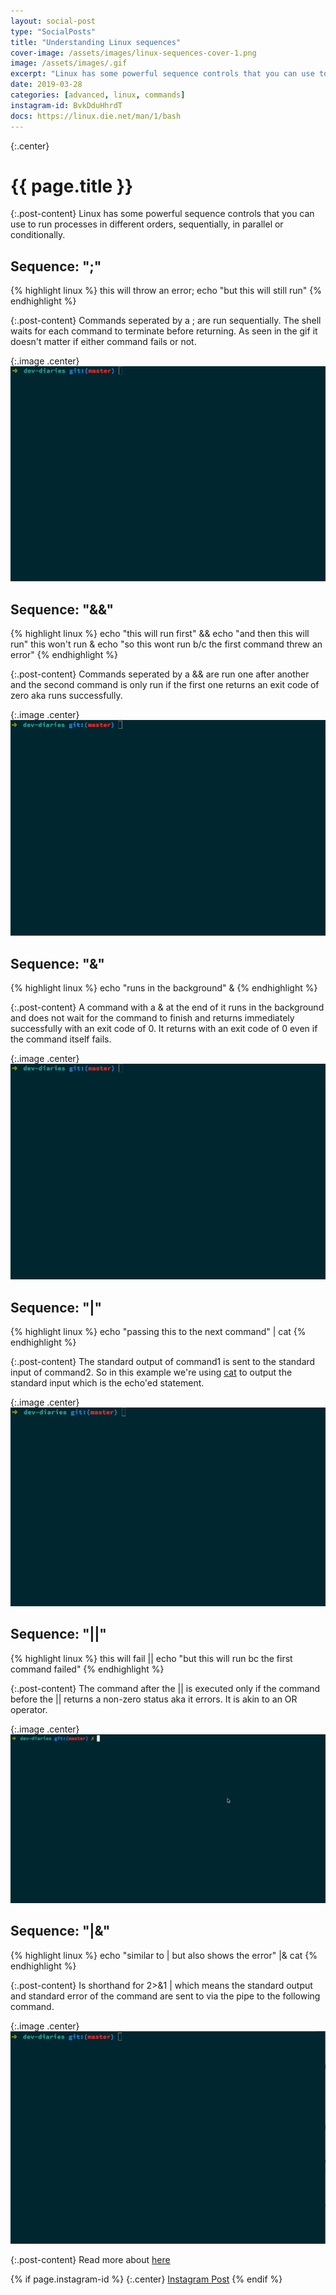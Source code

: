 ```yaml
---
layout: social-post
type: "SocialPosts"
title: "Understanding Linux sequences"
cover-image: /assets/images/linux-sequences-cover-1.png
image: /assets/images/.gif
excerpt: "Linux has some powerful sequence controls that you can use to run processes in different orders, sequentially, in parallel or conditionally."
date: 2019-03-28
categories: [advanced, linux, commands]
instagram-id: BvkDduHhrdT
docs: https://linux.die.net/man/1/bash
---
```

{:.center}
# {{ page.title }}

{:.post-content}
Linux has some powerful sequence controls that you can use to run processes in 
different orders, sequentially, in parallel or conditionally. 

## Sequence: ";"
{% highlight linux %}
this will throw an error; echo "but this will still run"
{% endhighlight %}

{:.post-content}
Commands seperated by a ; are run sequentially. The shell waits for each command
to terminate before returning. As seen in the gif it doesn't matter if either
command fails or not.

{:.image .center}
![;-gif](/assets/images/;-example.gif)

## Sequence: "&&"
{% highlight linux %}
echo "this will run first" && echo "and then this will run"
this won't run & echo "so this wont run b/c the first command threw an error"
{% endhighlight %}

{:.post-content}
Commands seperated by a && are run one after another and the second command
is only run if the first one returns an exit code of zero aka runs successfully.

{:.image .center}
![&&-gif](/assets/images/&&-example.gif)

## Sequence: "&"
{% highlight linux %}
echo "runs in the background" &
{% endhighlight %}

{:.post-content}
A command with a & at the end of it runs in the background and does not wait
for the command to finish and returns immediately successfully with an exit code
of 0. It returns with an exit code of 0 even if the command itself fails.

{:.image .center}
![amp-gif](/assets/images/amp-example.gif)

## Sequence: "|"
{% highlight linux %}
echo "passing this to the next command" | cat
{% endhighlight %}

{:.post-content}
The standard output of command1 is sent to the standard input of command2. So in
this example we're using <a href="http://www.linfo.org/cat.html" target="_blank">cat</a>
to output the standard input which is the echo'ed statement.

{:.image .center}
![piepe-gif](/assets/images/pipe-example.gif)

## Sequence: "||"
{% highlight linux %}
this will fail || echo "but this will run bc the first command failed"
{% endhighlight %}

{:.post-content}
The command after the &#124;&#124; is executed only if the command before the &#124;&#124; returns 
a non-zero status aka it errors. It is akin to an OR operator.

{:.image .center}
![double-pipe-gif](/assets/images/double-pipe.gif)

## Sequence: "|&"
{% highlight linux %}
echo "similar to | but also shows the error" |& cat
{% endhighlight %}

{:.post-content}
Is shorthand for 2>&1 &#124; which means the standard output and standard error of 
the command are sent to via the pipe to the following command.

{:.image .center}
![amp-gif](/assets/images/redirect-example.gif)


{:.post-content}
Read more about <a href="{{page.docs}}" target="_blank">here</a>

{% if page.instagram-id %}
{:.center}
<a class="insta-link" href="https://www.instagram.com/p/{{page.instagram-id}}" target="_blank">Instagram Post</a>
{% endif %}
